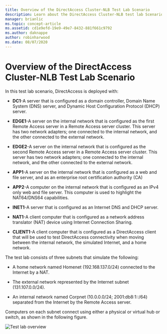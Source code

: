 ```yaml
---
title: Overview of the DirectAccess Cluster-NLB Test Lab Scenario
description: Learn about the DirectAccess Cluster-NLB test lab Scenario and the three subnets it consists of.
manager: brianlic
ms.topic: concept-article
ms.assetid: cd1e9efd-19e9-49e7-8432-881f661c9792
ms.author: daknappe
author: robinharwood
ms.date: 08/07/2020
---
```

# Overview of the DirectAccess Cluster-NLB Test Lab Scenario

In this test lab scenario, DirectAccess is deployed with:

-   **DC1**-A server that is configured as a domain controller, Domain Name System (DNS) server, and Dynamic Host Configuration Protocol (DHCP) server.

-   **EDGE1**-A server on the internal network that is configured as the first Remote Access server in a Remote Access server cluster. This server has two network adapters; one connected to the internal network, and the other connected to the external network.

-   **EDGE2**-A server on the internal network that is configured as the second Remote Access server in a Remote Access server cluster. This server has two network adapters; one connected to the internal network, and the other connected to the external network.

-   **APP1**-A server on the internal network that is configured as a web and file server, and as an enterprise root certification authority (CA)

-   **APP2**-A computer on the internal network that is configured as an IPv4 only web and file server. This computer is used to highlight the NAT64/DNS64 capabilities.

-   **INET1**-A server that is configured as an Internet DNS and DHCP server.

-   **NAT1**-A client computer that is configured as a network address translator (NAT) device using Internet Connection Sharing.

-   **CLIENT1**-A client computer that is configured as a DirectAccess client that will be used to test DirectAccess connectivity when moving between the internal network, the simulated Internet, and a home network.

The test lab consists of three subnets that simulate the following:

-   A home network named Homenet (192.168.137.0/24) connected to the Internet by a NAT.

-   The external network represented by the Internet subnet (131.107.0.0/24).

-   An internal network named Corpnet (10.0.0.0/24; 2001:db8:1::/64) separated from the Internet by the Remote Access server.

Computers on each subnet connect using either a physical or virtual hub or switch, as shown in the following figure.

![Test lab overview](../../../media/Overview-of-the-Test-Lab-Scenario_5/TLG_DA_Cluster.png)




